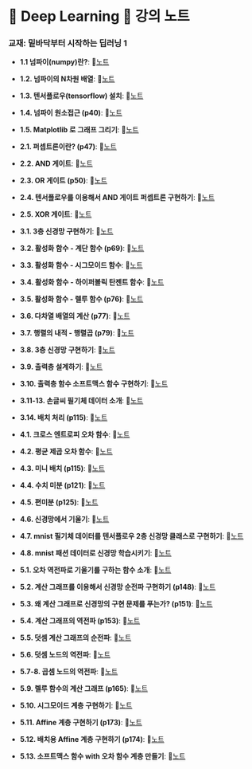 # 🧠 Deep Learning 📕 강의 노트
### 교재: 밑바닥부터 시작하는 딥러닝 1

- **1.1 넘파이(numpy)란?**: 📝[노트](https://edgeun.notion.site/0930_-_numpy-matplotlib-111a6bc551d880448616f0d1c562ab05#111a6bc551d8804e8fdccfb7193b4b11)

- **1.2. 넘파이의 N차원 배열**: 📝[노트](https://edgeun.notion.site/0930_-_numpy-matplotlib-111a6bc551d880448616f0d1c562ab05#111a6bc551d880c4bbe4fc7eee9c22f2)

- **1.3. 텐서플로우(tensorflow) 설치**: 📝[노트](https://edgeun.notion.site/0930_-_numpy-matplotlib-111a6bc551d880448616f0d1c562ab05#111a6bc551d880c7aa4afc3963cee781)

- **1.4. 넘파이 원소접근 (p40)**: 📝[노트](https://edgeun.notion.site/0930_-_numpy-matplotlib-111a6bc551d880448616f0d1c562ab05#111a6bc551d8808d9027d9089ee764a0)

- **1.5. Matplotlib 로 그래프 그리기**: 📝[노트](https://edgeun.notion.site/0730_Python_-if-2-if-elif-41f4f6245ea7460cb26f7ee0899589ea#1045acd1ce6747ac89965890510e9db0)

- **2.1. 퍼셉트론이란? (p47)**: 📝[노트](https://edgeun.notion.site/1002_-_Matplotlib-113a6bc551d88065b7f2e0000424b4cf#113a6bc551d88085b50df4f2319045a4)

- **2.2. AND 게이트**: 📝[노트](https://edgeun.notion.site/1002_-_Matplotlib-113a6bc551d88065b7f2e0000424b4cf#113a6bc551d880af946ff178faf9baab)

- **2.3. OR 게이트 (p50)**: 📝[노트](https://edgeun.notion.site/1002_-_Matplotlib-113a6bc551d88065b7f2e0000424b4cf#113a6bc551d880a68e2cef01f71b875e)

- **2.4. 텐서플로우를 이용해서 AND 게이트 퍼셉트론 구현하기**: 📝[노트](https://edgeun.notion.site/1002_-_Matplotlib-113a6bc551d88065b7f2e0000424b4cf#113a6bc551d88041823fcc4855ed03c0)

- **2.5. XOR 게이트**: 📝[노트](https://edgeun.notion.site/1002_-_Matplotlib-113a6bc551d88065b7f2e0000424b4cf#113a6bc551d8802182a1f16116dd96d3)

- **3.1. 3층 신경망 구현하기**: 📝[노트](https://edgeun.notion.site/1002_-_Matplotlib-113a6bc551d88065b7f2e0000424b4cf#113a6bc551d880259772c052cc6e8b2c)

- **3.2. 활성화 함수 - 계단 함수 (p69)**: 📝[노트](https://edgeun.notion.site/1002_-_Matplotlib-113a6bc551d88065b7f2e0000424b4cf#113a6bc551d88061b1ede07112dc494a)

- **3.3. 활성화 함수 - 시그모이드 함수**: 📝[노트](https://edgeun.notion.site/1002_-_Matplotlib-113a6bc551d88065b7f2e0000424b4cf#113a6bc551d880558231fa49fc3953cd)

- **3.4. 활성화 함수 - 하이퍼볼릭 탄젠트 함수**: 📝[노트](https://edgeun.notion.site/1004_-_-115a6bc551d880269b35ec12408aa60a#115a6bc551d88087b516f2da22c7bf5f)

- **3.5. 활성화 함수 - 렐루 함수 (p76)**: 📝[노트](https://edgeun.notion.site/1004_-_-115a6bc551d880269b35ec12408aa60a#115a6bc551d8801aa2dbcd9ac536908d)

- **3.6. 다차열 배열의 계산 (p77)**: 📝[노트](https://edgeun.notion.site/1004_-_-115a6bc551d880269b35ec12408aa60a#115a6bc551d88069aafdc654947381ca)

- **3.7. 행렬의 내적 - 행렬곱 (p79)**: 📝[노트](https://edgeun.notion.site/1004_-_-115a6bc551d880269b35ec12408aa60a#115a6bc551d880c9b161f30ce0d7acb0)

- **3.8. 3층 신경망 구현하기**: 📝[노트](https://edgeun.notion.site/1004_-_-115a6bc551d880269b35ec12408aa60a#115a6bc551d88056868bcdcef129f23a)

- **3.9. 출력층 설계하기**: 📝[노트](https://edgeun.notion.site/1004_-_-115a6bc551d880269b35ec12408aa60a#115a6bc551d880aebb09c0660a528170)

- **3.10. 출력층 함수 소프트맥스 함수 구현하기**: 📝[노트](https://edgeun.notion.site/1007_-_-118a6bc551d8809098f3fef22bb242ee#118a6bc551d8800daff6d5db62c19f5e)

- **3.11-13. 손글씨 필기체 데이터 소개**: 📝[노트](https://edgeun.notion.site/1007_-_-118a6bc551d8809098f3fef22bb242ee#118a6bc551d880098e43da6d2fbfdb13)

- **3.14. 배치 처리 (p115)**: 📝[노트](https://edgeun.notion.site/1007_-_-118a6bc551d8809098f3fef22bb242ee#118a6bc551d880fbaa0fc431b0aa102b)

- **4.1. 크로스 엔트로피 오차 함수**: 📝[노트](https://edgeun.notion.site/1007_-_-118a6bc551d8809098f3fef22bb242ee#118a6bc551d8808abce0d727fe997a21)

- **4.2. 평균 제곱 오차 함수**: 📝[노트](https://edgeun.notion.site/1007_-_-118a6bc551d8809098f3fef22bb242ee#118a6bc551d880699b8ccc60b6a349d5)

- **4.3. 미니 배치 (p115)**: 📝[노트](https://edgeun.notion.site/1008_-_-mnist-119a6bc551d88017b97dc41dd6ccef75#119a6bc551d880d8918ff8fb80cbfc52)

- **4.4. 수치 미분 (p121)**: 📝[노트](https://edgeun.notion.site/1008_-_-mnist-119a6bc551d88017b97dc41dd6ccef75#119a6bc551d880c6a1b6e6ff9bfcb836)

- **4.5. 편미분 (p125)**: 📝[노트](https://edgeun.notion.site/1008_-_-mnist-119a6bc551d88017b97dc41dd6ccef75#119a6bc551d8801caa0fe9f37018fb82)

- **4.6. 신경망에서 기울기**: 📝[노트](https://edgeun.notion.site/1008_-_-mnist-119a6bc551d88017b97dc41dd6ccef75#119a6bc551d88023be83e84564e0f795)

- **4.7. mnist 필기체 데이터를 텐서플로우 2층 신경망 클래스로 구현하기**: 📝[노트](https://edgeun.notion.site/1008_-_-mnist-119a6bc551d88017b97dc41dd6ccef75#119a6bc551d8808f8a5bfbf86d332421)

- **4.8. mnist 패션 데이터로 신경망 학습시키기**: 📝[노트](https://edgeun.notion.site/1008_-_-mnist-119a6bc551d88017b97dc41dd6ccef75#119a6bc551d88093b300c555a386032a)

- **5.1. 오차 역전파로 기울기를 구하는 함수 소개**: 📝[노트](https://edgeun.notion.site/1010_-_-2-11ba6bc551d88063bc05cff8b896d34b#11ba6bc551d880e79892d93f6b4e5231)

- **5.2. 계산 그래프를 이용해서 신경망 순전파 구현하기 (p148)**: 📝[노트](https://edgeun.notion.site/1010_-_-2-11ba6bc551d88063bc05cff8b896d34b#11ba6bc551d880549fdfcfc09df6aea2)

- **5.3. 왜 계산 그래프로 신경망의 구현 문제를 푸는가? (p151)**: 📝[노트](https://edgeun.notion.site/1010_-_-2-11ba6bc551d88063bc05cff8b896d34b#11ba6bc551d88038bd20f946ea9e7367)

- **5.4. 계산 그래프의 역전파 (p153)**: 📝[노트](https://edgeun.notion.site/1010_-_-2-11ba6bc551d88063bc05cff8b896d34b#11ba6bc551d88040a702e8c375de4469)

- **5.5. 덧셈 계산 그래프의 순전파**: 📝[노트](https://edgeun.notion.site/1010_-_-2-11ba6bc551d88063bc05cff8b896d34b#11ba6bc551d880149a49dd9cc1e5f46f)

- **5.6. 덧셈 노드의 역전파**: 📝[노트](https://edgeun.notion.site/1010_-_-2-11ba6bc551d88063bc05cff8b896d34b#11ba6bc551d8807a8cdbf62914ffecff)

- **5.7-8. 곱셈 노드의 역전파**: 📝[노트](https://edgeun.notion.site/1010_-_-2-11ba6bc551d88063bc05cff8b896d34b#11ba6bc551d880118602f806ff48e940)

- **5.9. 렐루 함수의 계산 그래프 (p165)**: 📝[노트](https://edgeun.notion.site/1011_-_-with-11ca6bc551d88053bd3bd9c18b99e180#11ca6bc551d880fa95b4d839ff32a0cf)

- **5.10. 시그모이드 계층 구현하기**: 📝[노트](https://edgeun.notion.site/1011_-_-with-11ca6bc551d88053bd3bd9c18b99e180#11ca6bc551d88093a9d7d5fbf42c0a64)

- **5.11. Affine 계층 구현하기 (p173)**: 📝[노트](https://edgeun.notion.site/1011_-_-with-11ca6bc551d88053bd3bd9c18b99e180#11ca6bc551d88088a641d20e82b14354)

- **5.12. 배치용 Affine 계층 구현하기 (p174)**: 📝[노트](https://edgeun.notion.site/1011_-_-with-11ca6bc551d88053bd3bd9c18b99e180#11ca6bc551d880b194abfdd7a465815e)

- **5.13. 소프트맥스 함수 with 오차 함수 계층 만들기**: 📝[노트](https://edgeun.notion.site/1011_-_-with-11ca6bc551d88053bd3bd9c18b99e180#11ca6bc551d88096919ef76e2d27880b)


